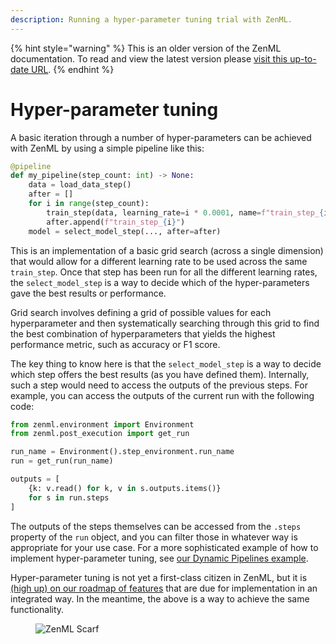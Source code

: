 ```yaml
---
description: Running a hyper-parameter tuning trial with ZenML.
---
```


{% hint style="warning" %}
This is an older version of the ZenML documentation. To read and view the latest version please [visit this up-to-date URL](https://docs.zenml.io).
{% endhint %}


# Hyper-parameter tuning

A basic iteration through a number of hyper-parameters can be achieved with ZenML by using a simple pipeline like this:

```python
@pipeline
def my_pipeline(step_count: int) -> None:
    data = load_data_step()
    after = []
    for i in range(step_count):
        train_step(data, learning_rate=i * 0.0001, name=f"train_step_{i}")
        after.append(f"train_step_{i}")
    model = select_model_step(..., after=after)
```

This is an implementation of a basic grid search (across a single dimension) that would allow for a different learning rate to be used across the same `train_step`. Once that step has been run for all the different learning rates, the `select_model_step` is a way to decide which of the hyper-parameters gave the best results or performance.

Grid search involves defining a grid of possible values for each hyperparameter and then systematically searching through this grid to find the best combination of hyperparameters that yields the highest performance metric, such as accuracy or F1 score.

The key thing to know here is that the `select_model_step` is a way to decide which step offers the best results (as you have defined them). Internally, such a step would need to access the outputs of the previous steps. For example, you can access the outputs of the current run with the following code:

```python
from zenml.environment import Environment
from zenml.post_execution import get_run

run_name = Environment().step_environment.run_name
run = get_run(run_name)

outputs = [
    {k: v.read() for k, v in s.outputs.items()}
    for s in run.steps
]
```

The outputs of the steps themselves can be accessed from the `.steps` property of the `run` object, and you can filter those in whatever way is appropriate for your use case. For a more sophisticated example of how to implement hyper-parameter tuning, see [our Dynamic Pipelines example](https://github.com/zenml-io/zenml/tree/main/examples/dynamic\_pipelines).

Hyper-parameter tuning is not yet a first-class citizen in ZenML, but it is [(high up) on our roadmap of features](https://zenml.hellonext.co/p/enable-hyper-parameter-tuning) that are due for implementation in an integrated way. In the meantime, the above is a way to achieve the same functionality.

<!-- For scarf -->
<figure><img alt="ZenML Scarf" referrerpolicy="no-referrer-when-downgrade" src="https://static.scarf.sh/a.png?x-pxid=f0b4f458-0a54-4fcd-aa95-d5ee424815bc" /></figure>
